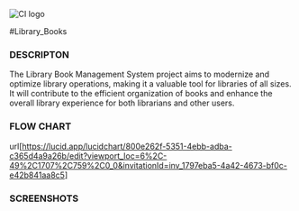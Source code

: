 ![CI logo](https://codeinstitute.s3.amazonaws.com/fullstack/ci_logo_small.png)


#Library_Books

### DESCRIPTON
The Library Book Management System project aims to modernize and optimize library operations, making it a valuable tool for libraries of all sizes. It will contribute to the efficient organization of books and enhance the overall library experience for both librarians and other users.

### FLOW CHART

url[https://lucid.app/lucidchart/800e262f-5351-4ebb-adba-c365d4a9a26b/edit?viewport_loc=6%2C-49%2C1707%2C759%2C0_0&invitationId=inv_1797eba5-4a42-4673-bf0c-e42b841aa8c5]

### SCREENSHOTS

